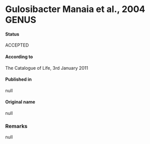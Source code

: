 Gulosibacter Manaia et al., 2004 GENUS
=======

#### Status
ACCEPTED

#### According to
The Catalogue of Life, 3rd January 2011

#### Published in
null

#### Original name
null

### Remarks
null
